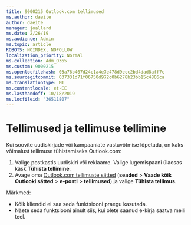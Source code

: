 ```yaml
---
title: 9000215 Outlook.com tellimused
ms.author: daeite
author: daeite
manager: joallard
ms.date: 2/26/19
ms.audience: Admin
ms.topic: article
ROBOTS: NOINDEX, NOFOLLOW
localization_priority: Normal
ms.collection: Adm_O365
ms.custom: 9000215
ms.openlocfilehash: 03a76b467d24c1a4e7e478d9ecc2bd4dad8aff7c
ms.sourcegitcommit: 037331d71f06750d972c0b6278b23bb15c4806ca
ms.translationtype: MT
ms.contentlocale: et-EE
ms.lasthandoff: 10/18/2019
ms.locfileid: "36511807"
---
```

# <a name="subscriptions-and-unsubscribing"></a>Tellimused ja tellimuse tellimine

Kui soovite uudiskirjade või kampaaniate vastuvõtmise lõpetada, on kaks võimalust tellimuse tühistamiseks Outlook.com:

1. Valige postkastis uudiskiri või reklaame. Valige lugemispaani ülaosas käsk **Tühista tellimine**.
2. Avage oma [Outlook.com tellimuste sätted](https://outlook.live.com/mail/options/mail/brandsSubscriptions) (**seaded** > **Vaade kõik Outlooki sätted** > **e-posti** > **tellimused**) ja valige **Tühista tellimus**.

Märkmed:

- Kõik kliendid ei saa seda funktsiooni praegu kasutada.
- Näete seda funktsiooni ainult siis, kui olete saanud e-kirja saatva meili teel.